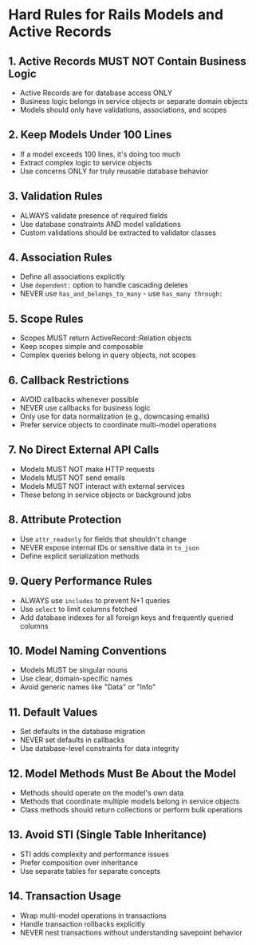 # Hard Rules for Rails Models and Active Records

## 1. Active Records MUST NOT Contain Business Logic
- Active Records are for database access ONLY
- Business logic belongs in service objects or separate domain objects
- Models should only have validations, associations, and scopes

## 2. Keep Models Under 100 Lines
- If a model exceeds 100 lines, it's doing too much
- Extract complex logic to service objects
- Use concerns ONLY for truly reusable database behavior

## 3. Validation Rules
- ALWAYS validate presence of required fields
- Use database constraints AND model validations
- Custom validations should be extracted to validator classes

## 4. Association Rules
- Define all associations explicitly
- Use `dependent:` option to handle cascading deletes
- NEVER use `has_and_belongs_to_many` - use `has_many through:`

## 5. Scope Rules
- Scopes MUST return ActiveRecord::Relation objects
- Keep scopes simple and composable
- Complex queries belong in query objects, not scopes

## 6. Callback Restrictions
- AVOID callbacks whenever possible
- NEVER use callbacks for business logic
- Only use for data normalization (e.g., downcasing emails)
- Prefer service objects to coordinate multi-model operations

## 7. No Direct External API Calls
- Models MUST NOT make HTTP requests
- Models MUST NOT send emails
- Models MUST NOT interact with external services
- These belong in service objects or background jobs

## 8. Attribute Protection
- Use `attr_readonly` for fields that shouldn't change
- NEVER expose internal IDs or sensitive data in `to_json`
- Define explicit serialization methods

## 9. Query Performance Rules
- ALWAYS use `includes` to prevent N+1 queries
- Use `select` to limit columns fetched
- Add database indexes for all foreign keys and frequently queried columns

## 10. Model Naming Conventions
- Models MUST be singular nouns
- Use clear, domain-specific names
- Avoid generic names like "Data" or "Info"

## 11. Default Values
- Set defaults in the database migration
- NEVER set defaults in callbacks
- Use database-level constraints for data integrity

## 12. Model Methods Must Be About the Model
- Methods should operate on the model's own data
- Methods that coordinate multiple models belong in service objects
- Class methods should return collections or perform bulk operations

## 13. Avoid STI (Single Table Inheritance)
- STI adds complexity and performance issues
- Prefer composition over inheritance
- Use separate tables for separate concepts

## 14. Transaction Usage
- Wrap multi-model operations in transactions
- Handle transaction rollbacks explicitly
- NEVER nest transactions without understanding savepoint behavior